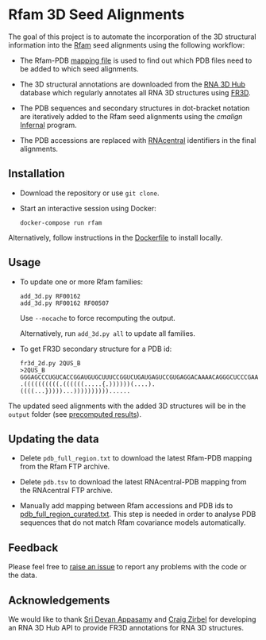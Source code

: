 # Rfam 3D Seed Alignments

The goal of this project is to automate the incorporation of the 3D structural information into the [Rfam](https://rfam.org) seed alignments using the following workflow:

- The Rfam-PDB [mapping file](./pdb_full_region.txt) is used to find out which PDB files need to be added to which seed alignments.

- The 3D structural annotations are downloaded from the [RNA 3D Hub](http://rna.bgsu.edu/rna3dhub) database which regularly annotates all RNA 3D structures using [FR3D](http://rna.bgsu.edu/FR3D).

- The PDB sequences and secondary structures in dot-bracket notation are iteratively added to the Rfam seed alignments using the _cmalign_ [Infernal](http://eddylab.org/Infernal) program.

- The PDB accessions are replaced with [RNAcentral](https://rnacentral.org) identifiers in the final alignments.

## Installation

- Download the repository or use `git clone`.

- Start an interactive session using Docker:

    ```
    docker-compose run rfam
    ```

Alternatively, follow instructions in the [Dockerfile](./Dockerfile) to install locally.

## Usage

- To update one or more Rfam families:

    ```
    add_3d.py RF00162
    add_3d.py RF00162 RF00507
    ```

    Use `--nocache` to force recomputing the output.

    Alternatively, run `add_3d.py all` to update all families.

- To get FR3D secondary structure for a PDB id:

    ```
    fr3d_2d.py 2QUS_B
    >2QUS_B
    GGGAGCCCUGUCACCGGAUGUGCUUUCCGGUCUGAUGAGUCCGUGAGGACAAAACAGGGCUCCCGAAUU
    .((((((((((.((((((.....{.))))))(....).((((...}))))...))))))))))......
    ```

The updated seed alignments with the added 3D structures will be in the `output` folder (see [precomputed results](./data/output)).

## Updating the data

- Delete `pdb_full_region.txt` to download the latest Rfam-PDB mapping from the Rfam FTP archive.

- Delete `pdb.tsv` to download the latest RNAcentral-PDB mapping from the RNAcentral FTP archive.

- Manually add mapping between Rfam accessions and PDB ids to [pdb_full_region_curated.txt](./pdb_full_region_curated.txt). This step is needed in order to analyse PDB sequences that do not match Rfam covariance models automatically.

## Feedback

Please feel free to [raise an issue](https://github.com/Rfam/rfam-3d-seed-alignments/issues) to report any problems with the code or the data.

## Acknowledgements

We would like to thank [Sri Devan Appasamy](http://sridevan.me) and [Craig Zirbel](https://www.bgsu.edu/arts-and-sciences/mathematics-and-statistics/faculty-and-staff/craig-zirbel.html) for developing an RNA 3D Hub API to provide FR3D annotations for RNA 3D structures.

